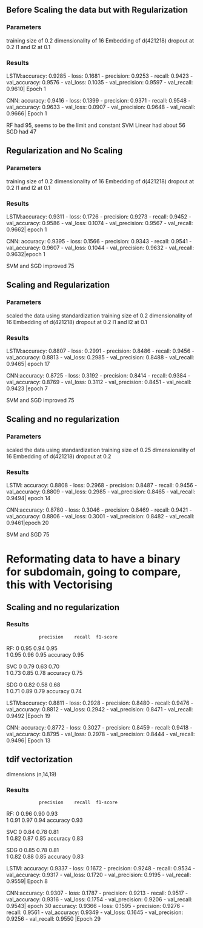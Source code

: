 ## Before Scaling the data but with Regularization
### Parameters
training size of 0.2
dimensionality of 16
Embedding of d(421218)
dropout at 0.2
l1 and l2 at 0.1

### Results
LSTM:accuracy: 0.9285 - loss: 0.1681 - precision: 0.9253 - recall: 0.9423 - val_accuracy: 0.9576 - val_loss: 0.1035 - val_precision: 0.9597 - val_recall: 0.9610| Epoch 1

CNN: accuracy: 0.9416 - loss: 0.1399 - precision: 0.9371 - recall: 0.9548 - val_accuracy: 0.9633 - val_loss: 0.0907 - val_precision: 0.9648 - val_recall: 0.9666| Epoch 1

RF had 95, seems to be the limit and constant 
SVM Linear had about 56
SGD had 47

## Regularization and No Scaling
### Parameters
training size of 0.2
dimensionality of 16
Embedding of d(421218)
dropout at 0.2
l1 and l2 at 0.1

### Results
LSTM:accuracy: 0.9311 - loss: 0.1726 - precision: 0.9273 - recall: 0.9452 - val_accuracy: 0.9586 - val_loss: 0.1074 - val_precision: 0.9567 - val_recall: 0.9662| epoch 1

CNN: accuracy: 0.9395 - loss: 0.1566 - precision: 0.9343 - recall: 0.9541 - val_accuracy: 0.9607 - val_loss: 0.1044 - val_precision: 0.9632 - val_recall: 0.9632|epoch 1

SVM and SGD improved 75 

## Scaling and Regularization
### Parameters
scaled the data using standardization
training size of 0.2
dimensionality of 16
Embedding of d(421218)
dropout at 0.2
l1 and l2 at 0.1

### Results
LSTM:accuracy: 0.8807 - loss: 0.2991 - precision: 0.8486 - recall: 0.9456 - val_accuracy: 0.8813 - val_loss: 0.2985 - val_precision: 0.8488 - val_recall: 0.9465| epoch 17

CNN:accuracy: 0.8725 - loss: 0.3192 - precision: 0.8414 - recall: 0.9384 - val_accuracy: 0.8769 - val_loss: 0.3112 - val_precision: 0.8451 - val_recall: 0.9423 |epoch 7 

SVM and SGD improved 75 


## Scaling and no regularization
### Parameters
scaled the data using standardization
training size of 0.25
dimensionality of 16
Embedding of d(421218)
dropout at 0.2

### Results
LSTM: accuracy: 0.8808 - loss: 0.2968 - precision: 0.8487 - recall: 0.9456 - val_accuracy: 0.8809 - val_loss: 0.2985 - val_precision: 0.8465 - val_recall: 0.9494| epoch 14 

CNN:accuracy: 0.8780 - loss: 0.3046 - precision: 0.8469 - recall: 0.9421 - val_accuracy: 0.8806 - val_loss: 0.3001 - val_precision: 0.8482 - val_recall: 0.9461|epoch 20

SVM and SGD 75


# Reformating data to have a binary for subdomain, going to compare, this with Vectorising
## Scaling and no regularization 
### Results
                precision    recall  f1-score
RF:        0       0.95      0.94      0.95     
           1       0.95      0.96      0.95
accuracy 0.95

SVC        0       0.79      0.63      0.70     
           1       0.73      0.85      0.78
accuracy 0.75

SDG        0       0.82      0.58      0.68     
           1       0.71      0.89      0.79
accuracy 0.74

LSTM:accuracy: 0.8811 - loss: 0.2928 - precision: 0.8480 - recall: 0.9476 - val_accuracy: 0.8812 - val_loss: 0.2942 - val_precision: 0.8471 - val_recall: 0.9492 |Epoch 19

CNN: accuracy: 0.8772 - loss: 0.3027 - precision: 0.8459 - recall: 0.9418 - val_accuracy: 0.8795 - val_loss: 0.2978 - val_precision: 0.8444 - val_recall: 0.9496| Epoch 13



## tdif vectorization 

dimensions (n,14,19)


### Results
                precision    recall  f1-score
RF:        0       0.96      0.90      0.93     
           1       0.91      0.97      0.94
accuracy 0.93

SVC        0       0.84      0.78      0.81     
           1       0.82      0.87      0.85 
accuracy 0.83

SDG        0       0.85      0.78      0.81     
           1       0.82      0.88      0.85
accuracy 0.83

LSTM: accuracy: 0.9337 - loss: 0.1672 - precision: 0.9248 - recall: 0.9534 - val_accuracy: 0.9317 - val_loss: 0.1720 - val_precision: 0.9195 - val_recall: 0.9559| Epoch 8

CNN:accuracy: 0.9307 - loss: 0.1787 - precision: 0.9213 - recall: 0.9517 - val_accuracy: 0.9316 - val_loss: 0.1754 - val_precision: 0.9206 - val_recall: 0.9543| epoch 30
accuracy: 0.9366 - loss: 0.1595 - precision: 0.9276 - recall: 0.9561 - val_accuracy: 0.9349 - val_loss: 0.1645 - val_precision: 0.9256 - val_recall: 0.9550 |Epoch 29

